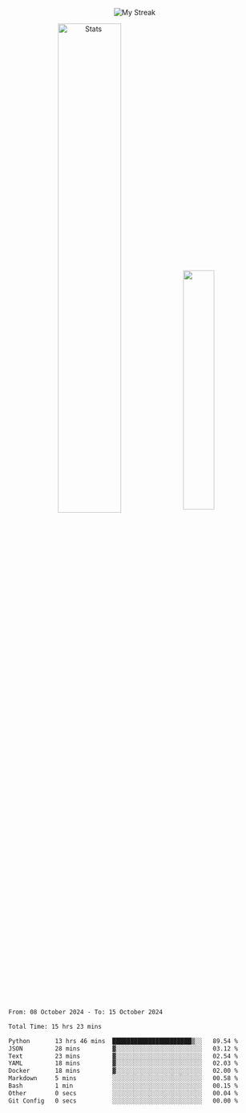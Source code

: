 <p align="center">
<picture>
  <source media="(prefers-color-scheme: dark)" srcset="http://github-readme-streak-stats.herokuapp.com?user=semolik&theme=dark&hide_border=true&background=DD272700">
  <img alt="My Streak" src="http://github-readme-streak-stats.herokuapp.com?user=semolik&hide_border=true">
</picture>
</p>
<div align="center">
  <picture>
    <source media="(prefers-color-scheme: dark)" srcset="https://github-readme-stats.vercel.app/api?username=semolik&show_icons=true&bg_color=DD272700&hide_border=true&theme=dark">
        <img alt="Stats" src="https://github-readme-stats.vercel.app/api?username=semolik&show_icons=true&bg_color=DD272700&hide_border=true" width="50%" >
  </picture>
  <sup>
  <picture>
  <source media="(prefers-color-scheme: dark)" srcset="https://github-readme-stats.vercel.app/api/top-langs/?username=semolik&layout=compact&hide_border=true&bg_color=DD272700&theme=dark">
  <img src="https://github-readme-stats.vercel.app/api/top-langs/?username=semolik&layout=compact&hide_border=true" width="35%" />
  </picture>
  </sup>
</div>
<!--START_SECTION:waka-->

```txt
From: 08 October 2024 - To: 15 October 2024

Total Time: 15 hrs 23 mins

Python       13 hrs 46 mins  ██████████████████████▒░░   89.54 %
JSON         28 mins         ▓░░░░░░░░░░░░░░░░░░░░░░░░   03.12 %
Text         23 mins         ▓░░░░░░░░░░░░░░░░░░░░░░░░   02.54 %
YAML         18 mins         ▓░░░░░░░░░░░░░░░░░░░░░░░░   02.03 %
Docker       18 mins         ▓░░░░░░░░░░░░░░░░░░░░░░░░   02.00 %
Markdown     5 mins          ░░░░░░░░░░░░░░░░░░░░░░░░░   00.58 %
Bash         1 min           ░░░░░░░░░░░░░░░░░░░░░░░░░   00.15 %
Other        0 secs          ░░░░░░░░░░░░░░░░░░░░░░░░░   00.04 %
Git Config   0 secs          ░░░░░░░░░░░░░░░░░░░░░░░░░   00.00 %
```

<!--END_SECTION:waka-->

